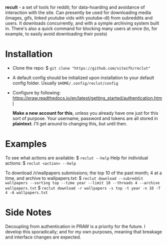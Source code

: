 **recult** - a set of tools for reddit; for data-hoarding and avoidance of interaction with the site.
Can presently be used for downloading media (images, gifs, linked youtube vids with youtube-dl) from subreddits and users.
It downloads concurrently, and with a symple archiving system built in.
There's also a quick command for blocking many users at once (to, for example, to easily avoid downloading their posts)

# Installation

- Clone the repo: $ `git clone "https://github.com/vitezfh/reclut"`

- A default config should be initialized upon installation to your default config folder. Usually `$HOME/.config/reclut/config`
- Configure by following: https://praw.readthedocs.io/en/latest/getting_started/authentication.html
  
  **Make a new account for this**, unless you already have one just for this sort of purpose. Your username, password and tokens are all stored in **plaintext**. I'll get around to changing this, but until then.

# Examples

To see what actions are available: $ `reclut --help`
Help for individual actions: $ `reclut <action> --help`

To download /r/wallpapers submissions; the top 10 of the past month; 4 at a time, and archive to wallpapers.txt:
$ `reclut download --subreddit wallpapers --sorting top --time year --limit 10 --threads 4 --archive wallpapers.txt`
$ `reclut download -r wallpapers -s top -t year -n 10 -T 4 -A wallpapers.txt`

# Side Notes
Decoupling from authentication in PRAW is a priority for the future.
I develop this sporadically; and for my own purposes, meaning that breakage and interface changes are expected.
